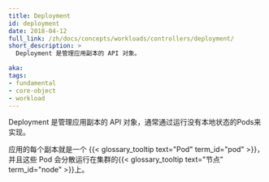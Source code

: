 ```yaml
---
title: Deployment
id: deployment
date: 2018-04-12
full_link: /zh/docs/concepts/workloads/controllers/deployment/
short_description: >
  Deployment 是管理应用副本的 API 对象。

aka: 
tags:
- fundamental
- core-object
- workload
---
```


<!--
---
title: Deployment
id: deployment
date: 2018-04-12
full_link: /docs/concepts/workloads/controllers/deployment/
short_description: >
  Manages a replicated application on your cluster.

aka: 
tags:
- fundamental
- core-object
- workload
---
-->

<!--
 An API object that manages a replicated application, typically by running Pods with no local state.
-->

 Deployment 是管理应用副本的 API 对象，通常通过运行没有本地状态的Pods来实现。

<!--more--> 

<!--
Each replica is represented by a {{< glossary_tooltip term_id="pod" >}}, and the Pods are distributed among the 
{{< glossary_tooltip text="nodes" term_id="node" >}} of a cluster.
For workloads that do require local state, consider using a {{< glossary_tooltip term_id="StatefulSet" >}}.
-->

应用的每个副本就是一个 {{< glossary_tooltip text="Pod" term_id="pod" >}}，
并且这些 Pod 会分散运行在集群的{{< glossary_tooltip text="节点" term_id="node" >}}上。
